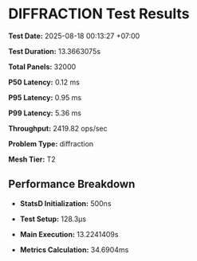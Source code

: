 # DIFFRACTION Test Results

**Test Date:** 2025-08-18 00:13:27 +07:00

**Test Duration:** 13.3663075s

**Total Panels:** 32000

**P50 Latency:** 0.12 ms

**P95 Latency:** 0.95 ms

**P99 Latency:** 5.36 ms

**Throughput:** 2419.82 ops/sec

**Problem Type:** diffraction

**Mesh Tier:** T2


## Performance Breakdown

- **StatsD Initialization:** 500ns

- **Test Setup:** 128.3µs

- **Main Execution:** 13.2241409s

- **Metrics Calculation:** 34.6904ms

